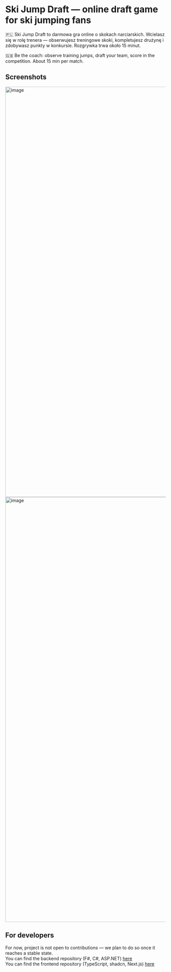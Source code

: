 # Ski Jump Draft — online draft game for ski jumping fans

🇵🇱 Ski Jump Draft to darmowa gra online o skokach narciarskich. Wcielasz się w rolę trenera — obserwujesz treningowe skoki, kompletujesz drużynę i zdobywasz punkty w konkursie.
Rozgrywka trwa około 15 minut.

🇬🇧 Be the coach: observe training jumps, draft your team, score in the competition. About 15 min per match.

## Screenshots
<img width="2317" height="1288" alt="image" src="https://github.com/user-attachments/assets/5d378f35-9384-457c-a18a-5e33437546ab" />
<img width="2519" height="1334" alt="image" src="https://github.com/user-attachments/assets/01e1d16d-55b8-4e79-8fbb-9ffc46fedfa1" />


## For developers
For now, project is not open to contributions — we plan to do so once it reaches a stable state.<br>
You can find the backend repository (F#, C#, ASP.NET) [here](https://github.com/Ski-Jump-Draft/backend)<br>
You can find the frontend repository (TypeScript, shadcn, Next.js) [here](https://github.com/Ski-Jump-Draft/frontend)<br>
